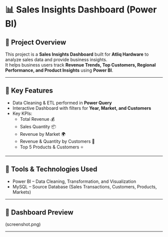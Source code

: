 # 📊 Sales Insights Dashboard (Power BI)

## 🔹 Project Overview
This project is a **Sales Insights Dashboard** built for **Atliq Hardware** to analyze sales data and provide business insights.  
It helps business users track **Revenue Trends, Top Customers, Regional Performance, and Product Insights** using **Power BI**.

---

## 🔹 Key Features
- Data Cleaning & ETL performed in **Power Query**
- Interactive Dashboard with filters for **Year, Market, and Customers**
- Key KPIs:
  - Total Revenue 💰
  - Sales Quantity 📦
  - Revenue by Market 🌍
  - Revenue & Quantity by Customers 👥
  - Top 5 Products & Customers ⭐
  
---

## 🔹 Tools & Technologies Used
- Power BI – Data Cleaning, Transformation, and Visualization  
- MySQL – Source Database (Sales Transactions, Customers, Products, Markets)   

---

## 🔹 Dashboard Preview
(screenshot.png)

---
